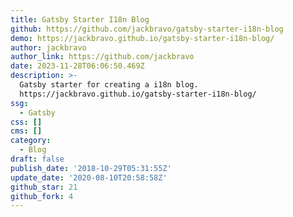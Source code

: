 ```yaml
---
title: Gatsby Starter I18n Blog
github: https://github.com/jackbravo/gatsby-starter-i18n-blog
demo: https://jackbravo.github.io/gatsby-starter-i18n-blog/
author: jackbravo
author_link: https://github.com/jackbravo
date: 2023-11-28T06:06:50.469Z
description: >-
  Gatsby starter for creating a i18n blog.
  https://jackbravo.github.io/gatsby-starter-i18n-blog/
ssg:
  - Gatsby
css: []
cms: []
category:
  - Blog
draft: false
publish_date: '2018-10-29T05:31:55Z'
update_date: '2020-08-10T20:58:58Z'
github_star: 21
github_fork: 4
---
```

